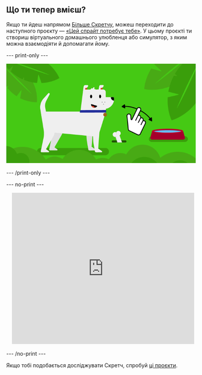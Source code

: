 ## Що ти тепер вмієш?

Якщо ти йдеш напрямом [Більше Скретчу](https://projects.raspberrypi.org/en/raspberrypi/more-scratch), можеш переходити до наступного проєкту — [«Цей спрайт потребує тебе»](https://projects.raspberrypi.org/en/projects/this-sprite-needs-you). У цьому проєкті ти створиш віртуального домашнього улюбленця або симулятор, з яким можна взаємодіяти й допомагати йому.

--- print-only ---

![Цей спрайт потребує тебе](images/this-sprite-needs-you-project.png)

--- /print-only ---

--- no-print ---

<div class="scratch-preview" style="margin-left: 15px;">
  <iframe allowtransparency="true" width="485" height="402" src="https://scratch.mit.edu/projects/embed/530008968/?autostart=false" frameborder="0"></iframe>
</div>

--- /no-print ---

Якщо тобі подобається досліджувати Скретч, спробуй [ці проєкти](https://projects.raspberrypi.org/en/projects?software%5B%5D=scratch&curriculum%5B%5D=%201).
